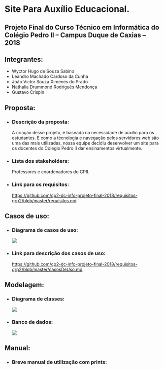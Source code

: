 # Site Para Auxílio Educacional. 
## Projeto Final do Curso Técnico em Informática do Colégio Pedro II – Campus Duque de Caxias – 2018
## Integrantes:
- Wyctor Hugo de Souza Sabino
- Leandro Machado Cardoso da Cunha
- João Victor Souza Ximenes do Prado
- Nathalia Drummond Rodriguês Mendonça
- Gustavo Crispin

## Proposta: 
- ### Descrição da proposta: 
   A criação desse projeto, é baseada na necessidade de auxílio para os estudantes. E como a técnologia e navegação pelos servidores web são uma das mais utilizadas, nossa equipe decidiu desenvolver um site para os docentes do Colégio Pedro II dar ensinamentos virtualmente.
- ### Lista dos stakeholders:
   Professores e coordenadores do CPII.   
- ### Link para os requisitos:
   https://github.com/cp2-dc-info-projeto-final-2018/requisitos-grp2/blob/master/requisitos.md
   
## Casos de uso:
- ### Diagrama de casos de uso:
  ![](https://github.com/cp2-dc-info-projeto-final-2018/requisitos-grp2/blob/master/CasosDeUso.png?raw=true) 
- ### Link para descrição dos casos de uso:
   https://github.com/cp2-dc-info-projeto-final-2018/requisitos-grp2/blob/master/casosDeUso.md
   
## Modelagem:
- ### Diagrama de classes:
   ![](https://github.com/cp2-dc-info-projeto-final-2018/requisitos-grp2/blob/master/Classe.png)
- ### Banco de dados:
   ![](https://github.com/cp2-dc-info-projeto-final-2018/requisitos-grp2/blob/master/ModelagemBancoDeDados.png)

## Manual:
- ### Breve manual de utilização com prints:
